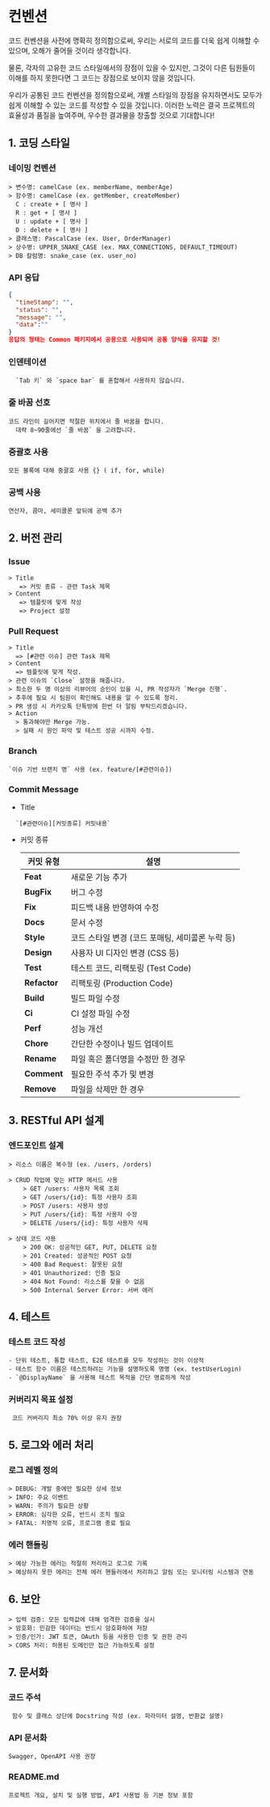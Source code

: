 # 컨벤션

코드 컨벤션을 사전에 명확히 정의함으로써, 우리는 서로의 코드를 더욱 쉽게 이해할 수 있으며, 오해가 줄어들 것이라 생각합니다.

물론, 각자의 고유한 코드 스타일에서의 장점이 있을 수 있지만, 그것이 다른 팀원들이 이해를 하지 못한다면 그 코드는 장점으로 보이지 않을 것입니다.

우리가 공통된 코드 컨벤션을 정의함으로써, 개별 스타일의 장점을 유지하면서도 모두가 쉽게 이해할 수 있는 코드를 작성할 수 있을 것입니다. 이러한 노력은 결국 프로젝트의 효율성과 품질을 높여주며, 우수한 결과물을 창출할 것으로 기대합니다!
## 1. 코딩 스타일
### 네이밍 컨벤션

```
> 변수명: camelCase (ex. memberName, memberAge)
> 함수명: camelCase (ex. getMember, createMember)
  C : create + [ 명사 ]
  R : get + [ 명사 ]
  U : update + [ 명사 ]
  D : delete + [ 명사 ]
> 클래스명: PascalCase (ex. User, OrderManager)
> 상수명: UPPER_SNAKE_CASE (ex. MAX_CONNECTIONS, DEFAULT_TIMEOUT)
> DB 칼럼명: snake_case (ex. user_no)
```

### API 응답
```json
{
  "timeStamp": "",
  "status": "",
  "message": "",
  "data":""
}
응답의 형태는 Common 패키지에서 공용으로 사용되며 공통 양식을 유지할 것!
```
### 인덴테이션
```
  `Tab 키` 와 `space bar` 를 혼합해서 사용하지 않습니다.
```

### 줄 바꿈 선호
```
코드 라인이 길어지면 적절한 위치에서 줄 바꿈을 합니다.
  대략 8~90줄에선 `줄 바꿈` 을 고려합니다.
```

### 중괄호 사용
```
모든 블록에 대해 중괄호 사용 {} ( if, for, while)
```

### 공백 사용
```
연산자, 콤마, 세미콜론 앞뒤에 공백 추가
```

## 2. 버전 관리

### Issue
```
> Title
   => 커밋 종류 - 관련 Task 제목
> Content
   => 템플릿에 맞게 작성
   => Project 설정
```

### Pull Request
```
> Title
  => [#관련 이슈] 관련 Task 제목
> Content
  => 템플릿에 맞게 작성.
> 관련 이슈의 `Close` 설정을 해줍니다.
> 최소한 두 명 이상의 리뷰어의 승인이 있을 시, PR 작성자가 `Merge 진행`.
> 추후에 필요 시 팀원이 확인해도 내용을 알 수 있도록 정리.
> PR 생성 시 카카오톡 단톡방에 한번 더 알림 부탁드리겠습니다.
> Action
  > 통과해야만 Merge 가능.
  > 실패 시 원인 파악 및 테스트 성공 시까지 수정.
```

### Branch
```
`이슈 기반 브랜치 명` 사용 (ex. feature/[#관련이슈])
```
	
### Commit Message 

- Title
```
  `[#관련이슈][커밋종류] 커밋내용`
```

- 커밋 종류

    | 커밋 유형 | 설명 |
    |-----------|------|
    | **Feat**  | 새로운 기능 추가 |
    | **BugFix**   | 버그 수정 |
    | **Fix** | 피드백 내용 반영하여 수정|
    | **Docs**  | 문서 수정 |
    | **Style** | 코드 스타일 변경 (코드 포매팅, 세미콜론 누락 등) |
    | **Design**| 사용자 UI 디자인 변경 (CSS 등) |
    | **Test**  | 테스트 코드, 리팩토링 (Test Code) |
    | **Refactor** | 리팩토링 (Production Code) |
    | **Build** | 빌드 파일 수정 |
    | **Ci**    | CI 설정 파일 수정 |
    | **Perf**  | 성능 개선 |
    | **Chore** | 간단한 수정이나 빌드 업데이트 |
    | **Rename**| 파일 혹은 폴더명을 수정만 한 경우 |
    | **Comment** | 필요한 주석 추가 및 변경|
    | **Remove**| 파일을 삭제만 한 경우 |


## 3. RESTful API 설계

### 엔드포인트 설계

```
> 리소스 이름은 복수형 (ex. /users, /orders) 

> CRUD 작업에 맞는 HTTP 메서드 사용
	> GET /users: 사용자 목록 조회
	> GET /users/{id}: 특정 사용자 조회
	> POST /users: 사용자 생성
	> PUT /users/{id}: 특정 사용자 수정
	> DELETE /users/{id}: 특정 사용자 삭제
	
> 상태 코드 사용
	> 200 OK: 성공적인 GET, PUT, DELETE 요청
	> 201 Created: 성공적인 POST 요청
	> 400 Bad Request: 잘못된 요청
	> 401 Unauthorized: 인증 필요
	> 404 Not Found: 리소스를 찾을 수 없음
	> 500 Internal Server Error: 서버 에러
```

## 4. 테스트

### 테스트 코드 작성
```
- 단위 테스트, 통합 테스트, E2E 테스트를 모두 작성하는 것이 이상적
- 테스트 함수 이름은 테스트하려는 기능을 설명하도록 명명 (ex. testUserLogin)
- `@DisplayName` 을 사용해 테스트 목적을 간단 명료하게 작성
```

### 커버리지 목표 설정
```
 코드 커버리지 최소 70% 이상 유지 권장
```

## 5. 로그와 에러 처리

###  로그 레벨 정의
```
> DEBUG: 개발 중에만 필요한 상세 정보
> INFO: 주요 이벤트
> WARN: 주의가 필요한 상황
> ERROR: 심각한 오류, 반드시 조치 필요
> FATAL: 치명적 오류, 프로그램 종료 필요
```

### 에러 핸들링
```
> 예상 가능한 에러는 적절히 처리하고 로그로 기록
> 예상하지 못한 에러는 전체 에러 핸들러에서 처리하고 알림 또는 모니터링 시스템과 연동
```

## 6. 보안
```
> 입력 검증: 모든 입력값에 대해 엄격한 검증을 실시
> 암호화: 민감한 데이터는 반드시 암호화하여 저장
> 인증/인가: JWT 토큰, OAuth 등을 사용한 인증 및 권한 관리
> CORS 처리: 허용된 도메인만 접근 가능하도록 설정
```

## 7. 문서화
### 코드 주석
```
 함수 및 클래스 상단에 Docstring 작성 (ex. 파라미터 설명, 반환값 설명)
```

### API 문서화
```
Swagger, OpenAPI 사용 권장
```

### README.md
```
프로젝트 개요, 설치 및 실행 방법, API 사용법 등 기본 정보 포함
```
